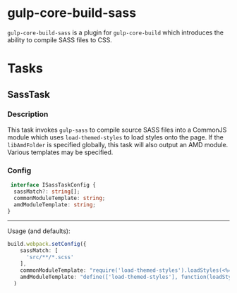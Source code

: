 # gulp-core-build-sass
`gulp-core-build-sass` is a plugin for `gulp-core-build` which introduces the ability to compile SASS files to CSS. 

# Tasks
## SassTask

### Description
This task invokes `gulp-sass` to compile source SASS files into a CommonJS module which uses `load-themed-styles` to load styles onto the page. If the `libAmdFolder` is specified globally, this task will also output an AMD module. Various templates may be specified.

### Config
```typescript
 interface ISassTaskConfig {
  sassMatch?: string[];
  commonModuleTemplate: string;
  amdModuleTemplate: string;
}
```
* **

Usage (and defaults):
```typescript
build.webpack.setConfig({
    sassMatch: [
      'src/**/*.scss'
    ],
    commonModuleTemplate: "require('load-themed-styles').loadStyles(<%= content %>);",
    amdModuleTemplate: "define(['load-themed-styles'], function(loadStyles) { loadStyles.loadStyles(<%= content %>); });"
  )
```
